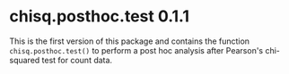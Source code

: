 # chisq.posthoc.test 0.1.1

This is the first version of this package and contains the function `chisq.posthoc.test()` to perform a post hoc analysis after Pearson's chi-squared test for count data.
